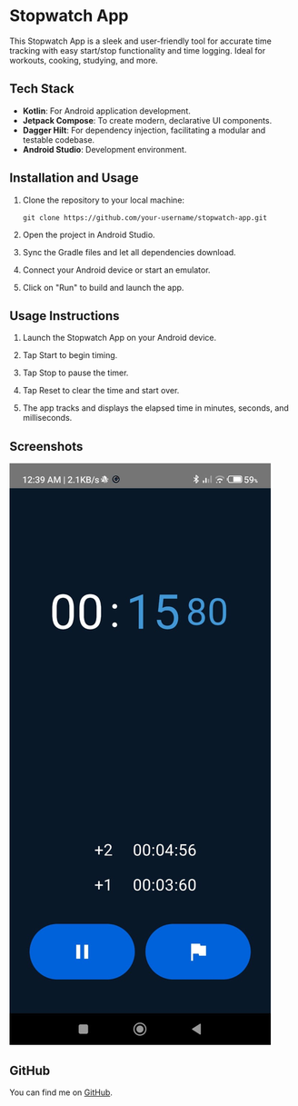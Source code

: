 # Stopwatch App

This Stopwatch App is a sleek and user-friendly tool for accurate time tracking with easy start/stop functionality and time logging. Ideal for workouts, cooking, studying, and more.

## Tech Stack

- **Kotlin**: For Android application development.
- **Jetpack Compose**: To create modern, declarative UI components.
- **Dagger Hilt**: For dependency injection, facilitating a modular and testable codebase.
- **Android Studio**: Development environment.

## Installation and Usage

1. Clone the repository to your local machine:  
   ```
   git clone https://github.com/your-username/stopwatch-app.git
   ```

2. Open the project in Android Studio.

3. Sync the Gradle files and let all dependencies download.

4. Connect your Android device or start an emulator.

5. Click on "Run" to build and launch the app.

## Usage Instructions

1. Launch the Stopwatch App on your Android device.

2. Tap Start to begin timing.

3. Tap Stop to pause the timer.

4. Tap Reset to clear the time and start over.

5. The app tracks and displays the elapsed time in minutes, seconds, and milliseconds.

## Screenshots

![Screenshot](images/stopwatch-app.jpg)

## GitHub

You can find me on [GitHub](https://github.com/sayan0328).